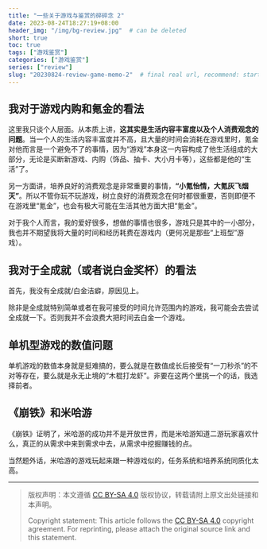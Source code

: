 ```yaml
---
title: "一些关于游戏与鉴赏的碎碎念 2"
date: 2023-08-24T18:27:19+08:00
header_img: "/img/bg-review.jpg"  # can be deleted
short: true
toc: true
tags: ["游戏鉴赏"]
categories: ["游戏鉴赏"]
series: ["review"]
slug: "20230824-review-game-memo-2"  # final real url, recommend: start by date, follow lower case words with hyphen splitter. E.g., `20230316-text-title`
---
```


## 我对于游戏内购和氪金的看法

这里我只谈个人层面。从本质上讲，**这其实是生活内容丰富度以及个人消费观念的问题**。当一个人的生活内容丰富度并不高，且大量的时间会消耗在游戏里时，氪金对他而言是一个避免不了的事情，因为“游戏”本身这一内容构成了他生活组成的大部分，无论是买断新游戏、内购（饰品、抽卡、大小月卡等），这些都是他的“生活”了。

另一方面讲，培养良好的消费观念是非常重要的事情，**“小氪怡情，大氪灰飞烟灭”**。所以不管你玩不玩游戏，树立良好的消费观念在何时都很重要，否则即便不在游戏里“氪金”，也会有极大可能在生活其他方面大把“氪金”。

对于我个人而言，我的爱好很多，想做的事情也很多，游戏只是其中的一小部分，我也并不期望我将大量的时间和经历耗费在游戏内（更何况是那些“上班型”游戏）。

## 我对于全成就（或者说白金奖杯）的看法

首先，我没有全成就/白金洁癖，原因见上。

除非是全成就特别简单或者在我可接受的时间允许范围内的游戏，我可能会去尝试全成就一下。否则我并不会浪费大把时间去白金一个游戏。

## 单机型游戏的数值问题

单机游戏的数值本身就是挺难搞的，要么就是在数值成长后接受有“一刀秒杀”的不对等存在，要么就是永无止境的“木棍打龙虾”。非要在这两个里挑一个的话，我选择前者。

## 《崩铁》和米哈游

《崩铁》证明了，米哈游的成功并不是开放世界，而是米哈游知道二游玩家喜欢什么，真正的从需求中来到需求中去，从需求中挖掘赚钱的点。

当然题外话，米哈游的游戏玩起来跟一种游戏似的，任务系统和培养系统同质化太高。

---

> 版权声明：本文遵循 [CC BY-SA 4.0](https://creativecommons.org/licenses/by-sa/4.0/deed.zh) 版权协议，转载请附上原文出处链接和本声明。
>
> Copyright statement: This article follows the [CC BY-SA 4.0](https://creativecommons.org/licenses/by-sa/4.0/deed.en) copyright agreement. For reprinting, please attach the original source link and this statement.
